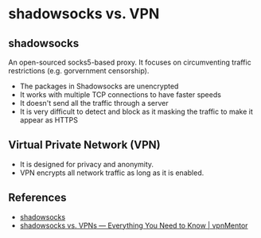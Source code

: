 # shadowsocks vs. VPN

## shadowsocks

An open-sourced socks5-based proxy. It focuses on circumventing traffic restrictions (e.g. gorvernment censorship).
- The packages in Shadowsocks are unencrypted
- It works with multiple TCP connections to have faster speeds
- It doesn't send all the traffic through a server
- It is very difficult to detect and block as it masking the traffic to make it appear as HTTPS

## Virtual Private Network (VPN)

- It is designed for privacy and anonymity.
- VPN encrypts all network traffic as long as it is enabled.

## References

- [shadowsocks](https://github.com/shadowsocks)
- [shadowsocks vs. VPNs — Everything You Need to Know | vpnMentor](https://www.vpnmentor.com/blog/shadowsocks-vs-vpns-everything-need-know/)

